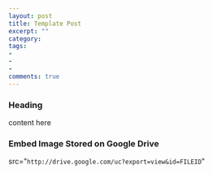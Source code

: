```yaml
---
layout: post
title: Template Post
excerpt: ""
category:
tags:
-
-
-
comments: true
---
```


### Heading

content here

### Embed Image Stored on Google Drive
src="```http://drive.google.com/uc?export=view&id=FILEID```"